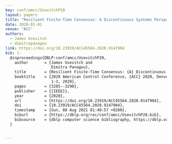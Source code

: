 ```yaml
---
key: conf/amcc/UsevitchP20
layout: papers
title: "Resilient Finite-Time Consensus: A Discontinuous Systems Perspective."
date: 2020-01-01
venue: "ACC"
authors:
  - James Usevitch
  - dimitrapanagou
link: https://doi.org/10.23919/ACC45564.2020.9147904
bib: |-
  @inproceedings{DBLP:conf/amcc/UsevitchP20,
    author       = {James Usevitch and
                    Dimitra Panagou},
    title        = {Resilient Finite-Time Consensus: {A} Discontinuous Systems Perspective},
    booktitle    = {2020 American Control Conference, {ACC} 2020, Denver, CO, USA, July
                    1-3, 2020},
    pages        = {3285--3290},
    publisher    = {{IEEE}},
    year         = {2020},
    url          = {https://doi.org/10.23919/ACC45564.2020.9147904},
    doi          = {10.23919/ACC45564.2020.9147904},
    timestamp    = {Sun, 08 Aug 2021 01:40:57 +0200},
    biburl       = {https://dblp.org/rec/conf/amcc/UsevitchP20.bib},
    bibsource    = {dblp computer science bibliography, https://dblp.org}
  }


---
```

